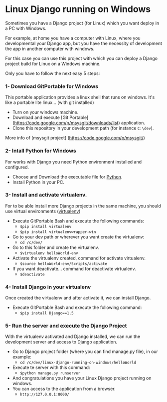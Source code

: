 Linux Django running on Windows 
===================================

Sometimes you have a Django project (for Linux) which you want deploy in a PC with Windows.

For example, at home you have a computer with Linux, where you developmental your Django app, but you have the necessity of development the app in another computer with windows.

For this case you can use this project with which you can deploy a Django project build for Linux on a Windows machine.

Only you have to follow the next easy 5 steps:

### 1- Download GitPortable for Windows
This portable application provides a linux shell that runs on windows. It's like a portable lite linux... (with git installed)
* Turn on your windows machine.
* Download and execute [Git Portable] (https://code.google.com/p/msysgit/downloads/list) application.
* Clone this repository in your development path (for instance `C:\dev`).

More info of [msysgit project] (https://code.google.com/p/msysgit/)
			 
### 2- Intall Python for Windows
For works with Django you need Python environment installed and configured.
* Choose and Download the executable file for [Python](http://www.python.org/getit/).
* Install Python in your PC.

### 3- Install and activate virtualenv.
For to be able install more Django projects in the same machine, you should use virtual environments ([virtualenv](http://www.virtualenv.org/en/latest/))
* Execute GitPortable Bash and execute the following commands:
    * `$pip install virtualenv`
    * `$pip install virtualenvwrapper-win`
* Go to your dev path or wherever you want create the virtualenv:
    * `cd /c/dev/`
* Go to this folder and create the virtualenv.
    * `$virtualenv helloWorld-env`
* Activate the virtualenv created, command for activate virtualenv.
    * `$source helloWorld-env/Scripts/activate`
* If you want deactivate... command for deactivate virtualenv.
    * `$deactivate`

### 4- Install Django in your virtualenv
Once created the virtualenv and after activate it, we can install Django.
* Execute GitPortable Bash and execute the following command:
    * `$pip install Django==1.5`

### 5- Run the server and execute the Django Project
With the virtualenv activated and Django installed, we can run the development server and access to Django application.
* Go to Django project folder (where you can find manage.py file), in our example:
    * `cd /c/dev/linux-django-running-on-windows/helloWorld`
* Execute te server with this command:
    * `$python manage.py runserver`
* And congratulations you have your Linux Django project running on windows.
* You can access to the application from a browser.
    * `http://127.0.0.1:8000/`
